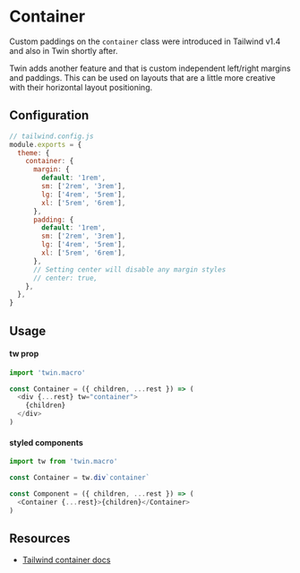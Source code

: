 # Container

Custom paddings on the `container` class were introduced in Tailwind v1.4 and also in Twin shortly after.

Twin adds another feature and that is custom independent left/right margins and paddings.
This can be used on layouts that are a little more creative with their horizontal layout positioning.

## Configuration

```js
// tailwind.config.js
module.exports = {
  theme: {
    container: {
      margin: {
        default: '1rem',
        sm: ['2rem', '3rem'],
        lg: ['4rem', '5rem'],
        xl: ['5rem', '6rem'],
      },
      padding: {
        default: '1rem',
        sm: ['2rem', '3rem'],
        lg: ['4rem', '5rem'],
        xl: ['5rem', '6rem'],
      },
      // Setting center will disable any margin styles
      // center: true,
    },
  },
}
```

## Usage

#### tw prop

```js
import 'twin.macro'

const Container = ({ children, ...rest }) => (
  <div {...rest} tw="container">
    {children}
  </div>
)
```

#### styled components

```js
import tw from 'twin.macro'

const Container = tw.div`container`

const Component = ({ children, ...rest }) => (
  <Container {...rest}>{children}</Container>
)
```

## Resources

- [Tailwind container docs](https://tailwindcss.com/docs/container/#app)
